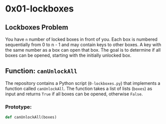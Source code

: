 # 0x01-lockboxes

## Lockboxes Problem

You have `n` number of locked boxes in front of you. Each box is numbered sequentially from 0 to n - 1 and may contain keys to other boxes. A key with the same number as a box can open that box. The goal is to determine if all boxes can be opened, starting with the initially unlocked box.

## Function: `canUnlockAll`

The repository contains a Python script (`0-lockboxes.py`) that implements a function called `canUnlockAll`. The function takes a list of lists (`boxes`) as input and returns `True` if all boxes can be opened, otherwise `False`.

### Prototype:

```python
def canUnlockAll(boxes)

